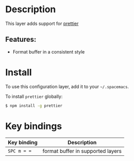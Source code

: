 # Description

This layer adds support for
[prettier](https://github.com/prettier/prettier)

## Features:

-   Format buffer in a consistent style

# Install

To use this configuration layer, add it to your `~/.spacemacs`.

To install `prettier` globally:

``` bash
$ npm install -g prettier
```

# Key bindings

| Key binding | Description                       |
|-------------|-----------------------------------|
| `SPC m = =` | format buffer in supported layers |
